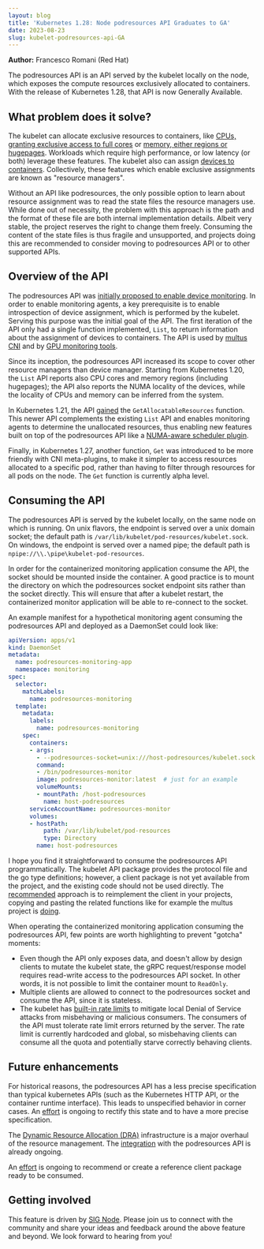 ```yaml
---
layout: blog
title: 'Kubernetes 1.28: Node podresources API Graduates to GA'
date: 2023-08-23
slug: kubelet-podresources-api-GA
---
```


**Author:**
Francesco Romani (Red Hat)

The podresources API is an API served by the kubelet locally on the node, which exposes the compute resources exclusively
allocated to containers. With the release of Kubernetes 1.28, that API is now Generally Available.

## What problem does it solve?

The kubelet can allocate exclusive resources to containers, like
[CPUs, granting exclusive access to full cores](https://kubernetes.io/docs/tasks/administer-cluster/cpu-management-policies/)
or [memory, either regions or hugepages](https://kubernetes.io/docs/tasks/administer-cluster/memory-manager/).
Workloads which require high performance, or low latency (or both) leverage these features.
The kubelet also can assign [devices to containers](https://kubernetes.io/docs/concepts/extend-kubernetes/compute-storage-net/device-plugins/).
Collectively, these features which enable exclusive assignments are known as "resource managers".

Without an API like podresources, the only possible option to learn about resource assignment was to read the state files the
resource managers use. While done out of necessity, the problem with this approach is the path and the format of these file are
both internal implementation details. Albeit very stable, the project reserves the right to change them freely.
Consuming the content of the state files is thus fragile and unsupported, and projects doing this are recommended to consider
moving to podresources API or to other supported APIs.

## Overview of the API

The podresources API was [initially proposed to enable device monitoring](https://kubernetes.io/docs/concepts/extend-kubernetes/compute-storage-net/device-plugins/#monitoring-device-plugin-resources).
In order to enable monitoring agents, a key prerequisite is to enable introspection of device assignment, which is performed by the kubelet.
Serving this purpose was the initial goal of the API. The first iteration of the API only had a single function implemented, `List`,
to  return information about the assignment of devices to containers.
The API is used by [multus CNI](https://github.com/k8snetworkplumbingwg/multus-cni) and by
[GPU monitoring tools](https://github.com/NVIDIA/dcgm-exporter).

Since its inception, the podresources API increased its scope to cover other resource managers than device manager.
Starting from Kubernetes 1.20, the `List` API reports also CPU cores and memory regions (including hugepages); the API also
reports the NUMA locality of the devices, while the locality of CPUs and memory can be inferred from the system.

In Kubernetes 1.21, the API [gained](https://github.com/kubernetes/enhancements/blob/master/keps/sig-node/2403-pod-resources-allocatable-resources/README.md)
the `GetAllocatableResources` function.
This newer API complements the existing `List` API and enables monitoring agents to determine the unallocated resources,
thus enabling new features built on top of the podresources API like a
[NUMA-aware scheduler plugin](https://github.com/kubernetes-sigs/scheduler-plugins/blob/master/pkg/noderesourcetopology/README.md).

Finally, in Kubernetes 1.27, another function, `Get` was introduced to be more friendly with CNI meta-plugins, to make it simpler to access resources
allocated to a specific pod, rather than having to filter through resources for all pods on the node. The `Get` function is currently alpha level.

## Consuming the API

The podresources API is served by the kubelet locally, on the same node on which is running.
On unix flavors, the endpoint is served over a unix domain socket; the default path is `/var/lib/kubelet/pod-resources/kubelet.sock`.
On windows, the endpoint is served over a named pipe; the default path is `npipe://\\.\pipe\kubelet-pod-resources`.

In order for the containerized monitoring application consume the API, the socket should be mounted inside the container.
A good practice is to mount the directory on which the podresources socket endpoint sits rather than the socket directly.
This will ensure that after a kubelet restart, the containerized monitor application will be able to re-connect to the socket.

An example manifest for a hypothetical monitoring agent consuming the podresources API and deployed as a DaemonSet could look like:

```yaml
apiVersion: apps/v1
kind: DaemonSet
metadata:
  name: podresources-monitoring-app
  namespace: monitoring
spec:
  selector:
    matchLabels:
      name: podresources-monitoring
  template:
    metadata:
      labels:
        name: podresources-monitoring
    spec:
      containers:
      - args:
        - --podresources-socket=unix:///host-podresources/kubelet.sock
        command:
        - /bin/podresources-monitor
        image: podresources-monitor:latest  # just for an example
        volumeMounts:
        - mountPath: /host-podresources
          name: host-podresources
      serviceAccountName: podresources-monitor
      volumes:
      - hostPath:
          path: /var/lib/kubelet/pod-resources
          type: Directory
        name: host-podresources
```

I hope you find it straightforward to consume the podresources API  programmatically.
The kubelet API package provides the protocol file and the go type definitions; however, a client package is not yet available from the project,
and the existing code should not be used directly.
The [recommended](https://github.com/kubernetes/kubernetes/blob/v1.28.0-rc.0/pkg/kubelet/apis/podresources/client.go#L32)
approach is to reimplement the client in your projects, copying and pasting the related functions like for example
the multus project is [doing](https://github.com/k8snetworkplumbingwg/multus-cni/blob/v4.0.2/pkg/kubeletclient/kubeletclient.go).

When operating the containerized monitoring application consuming the podresources API, few points are worth highlighting to prevent "gotcha" moments:

- Even though the API only exposes data, and doesn't allow by design clients to mutate the kubelet state, the gRPC request/response model requires
  read-write access to the podresources API socket. In other words, it is not possible to limit the container mount to `ReadOnly`.
- Multiple clients are allowed to connect to the podresources socket and consume the API, since it is stateless.
- The kubelet has [built-in rate limits](https://github.com/kubernetes/kubernetes/pull/116459) to mitigate local Denial of Service attacks from
  misbehaving or malicious consumers. The consumers of the API must tolerate rate limit errors returned by the server. The rate limit is currently
  hardcoded and global, so misbehaving clients can consume all the quota and potentially starve correctly behaving clients.

## Future enhancements

For historical reasons, the podresources API has a less precise specification than typical kubernetes APIs (such as the Kubernetes HTTP API, or the container runtime interface).
This leads to unspecified behavior in corner cases.
An [effort](https://issues.k8s.io/119423) is ongoing to rectify this state and to have a more precise specification.

The [Dynamic Resource Allocation (DRA)](https://github.com/kubernetes/enhancements/tree/master/keps/sig-node/3063-dynamic-resource-allocation) infrastructure
is a major overhaul of the resource management.
The [integration](https://github.com/kubernetes/enhancements/tree/master/keps/sig-node/3695-pod-resources-for-dra) with the podresources API
is already ongoing.

An [effort](https://issues.k8s.io/119817) is ongoing to recommend or create a reference client package ready to be consumed.

## Getting involved

This feature is driven by [SIG Node](https://github.com/Kubernetes/community/blob/master/sig-node/README.md).
Please join us to connect with the community and share your ideas and feedback around the above feature and
beyond. We look forward to hearing from you!
